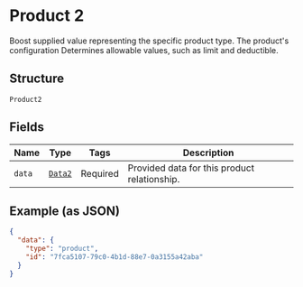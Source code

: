 
# Product 2

Boost supplied value representing the specific product type. The product's configuration
Determines allowable values, such as limit and deductible.

## Structure

`Product2`

## Fields

| Name | Type | Tags | Description |
|  --- | --- | --- | --- |
| `data` | [`Data2`](../../doc/models/data-2.md) | Required | Provided data for this product relationship. |

## Example (as JSON)

```json
{
  "data": {
    "type": "product",
    "id": "7fca5107-79c0-4b1d-88e7-0a3155a42aba"
  }
}
```

